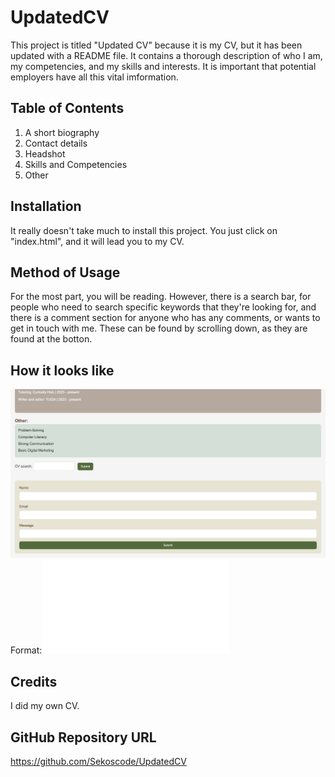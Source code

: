 # UpdatedCV

This project is titled "Updated CV" because it is my CV, but it has been updated with a README file.
It contains a thorough description of who I am, my competencies, and my skills and interests. It is important that potential employers have all this vital imformation.

## Table of Contents 
1. A short biography
2. Contact details
3. Headshot
4. Skills and Competencies
5. Other

## Installation 
It really doesn't take much to install this project. You just click on "index.html", and it will lead you to my CV.

## Method of Usage
For the most part, you will be reading. However, there is a search bar, for people who need to search specific keywords that they're looking for, and there is a comment section for anyone who has any comments, or wants to get in touch with me. These can be found by scrolling down, as they are found at the botton.

## How it looks like
![Website Image](/Website.png)
Format:![A picture of how the website search and comment section looks like](file:///Users/fufu/Documents/HyperionDev/Submissions/Woah/Task%205/index.html)

## Credits
I did my own CV.

## GitHub Repository URL
https://github.com/Sekoscode/UpdatedCV
